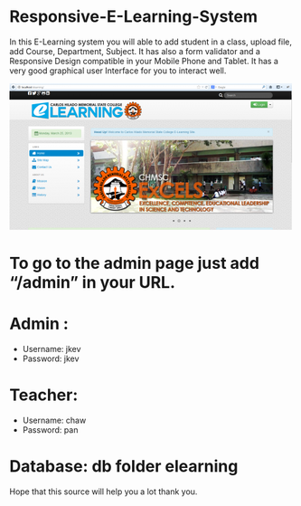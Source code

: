 # Responsive-E-Learning-System

In this E-Learning system you will able to add student in a class, upload file, add Course, Department, Subject. It has also a form validator and a Responsive Design compatible in your Mobile Phone and Tablet. It has a very good graphical user Interface for you to interact well.

![alt text](https://github.com/AzharMithani/Responsive-E-Learning-System/blob/master/man.png)

# To go to the admin page just add “/admin” in your URL.

# Admin :
- Username: jkev
- Password: jkev

# Teacher:
- Username: chaw
- Password: pan

# Database: db folder elearning

Hope that this source will help you a lot thank you.
